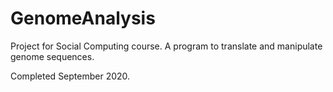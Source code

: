 # GenomeAnalysis
Project for Social Computing course. A program to translate and manipulate genome sequences.

Completed September 2020.

